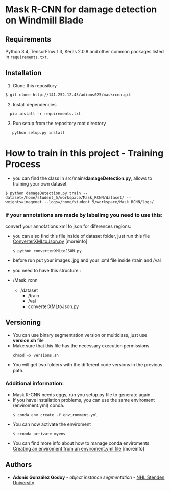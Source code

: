 # Mask R-CNN for damage detection on Windmill Blade


## Requirements
Python 3.4, TensorFlow 1.3, Keras 2.0.8 and other common packages listed in `requirements.txt`.

## Installation
1. Clone this repository
  ```
  $ git clone http://141.252.12.43/adions025/maskrcnn.git
   ```
2. Install dependencies
 ```
   pip install -r requirements.txt
 ```
3. Run setup from the repository root directory
 ```bash
    python setup.py install
 ``` 


# How to train in this project - Training Process

- you can find the class in src/main/**damageDetection.py**, allows to training your own dataset

```
$ python damageDetection.py train --dataset=/home/student_5/workspace/Mask_RCNN/dataset/ --weights=imagenet --logs=/home/student_5/workspace/Mask_RCNN/logs/
```



### if your annotations are made by labelimg you need to use this:
convert your annotations xml to json for diferences regions:
* you can also find this file inside of dataset folder, just run this file [ConverterXMLtoJson.py](https://github.com/adions025/XMLtoJson_Mask_RCNN) [moreinfo]
  
  ```
  $ python converterXMLtoJSON.py
   ```
   
 - before run put your images .jpg and your .xml file inside /train and /val
 - you need to have this structure :
 
  - /Mask_rcnn
    * /dataset
        * /train
        * /val
        * converterXMLtoJson.py
        

## Versioning
 * You can use binary segmentation version or multiclass, just use **version.sh** file
 * Make sure that this file has the necessary execution permissions.
     ```
     chmod +x versions.sh
     ```
 * You will get two folders with the different code versions in the previous path.
           
           
### Additional information:
* Mask R-CNN needs eggs, run you setup.py file to generate again.
* If you have installation problems, you can use the same enviroment (enviroment.yml) conda.
    ```
    $ conda env create -f environment.yml
    ```
* You can now activate the enviroment 
    ```
    $ cconda activate myenv
    ```
* You can find more info about how to manage conda enviroments [Creating an enviroment from an enviroment.yml file](https://docs.conda.io/projects/conda/en/latest/user-guide/tasks/manage-environments.html) [moreinfo]

 
## Authors

* **Adonis González Godoy** - *object instance segmentation* - [NHL Stenden University](https://github.com/adions025)

   





